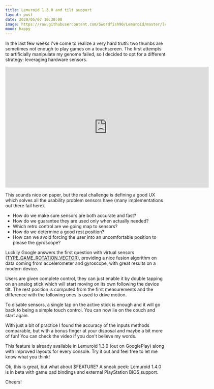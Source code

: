 ```yaml
---
title: Lemuroid 1.3.0 and tilt support
layout: post
date: 2020/05/07 10:30:00
image: https://raw.githubusercontent.com/Swordfish90/Lemuroid/master/lemuroid-app/icon/lemuroid_web.png
mood: happy
---
```


In the last few weeks I've come to realize a very hard truth: two thumbs are sometimes not enough to play games on a touchscreen.
The first attempts to artificially manipulate my genome failed, so I decided to opt for a different strategy: leveraging hardware sensors.

<iframe width="640" height="380" src="https://www.youtube.com/embed/LwZ029Zk9l8" frameborder="0" allowfullscreen></iframe>

This sounds nice on paper, but the real challenge is defining a good UX which solves all the usability problem sensors have (many implementations out there fail here).

* How do we make sure sensors are both accurate and fast?
* How do we guarantee they are used only when actually needed?
* Which retro control are we going map to sensors?
* How do we determine a good rest position?
* How can we avoid forcing the user into an uncomfortable position to please the gyroscope?

Luckily Google answers the first question with virtual sensors ([TYPE_GAME_ROTATION_VECTOR](https://developer.android.com/reference/android/hardware/Sensor#TYPE_GAME_ROTATION_VECTOR)), providing a nice fusion algorithm on data coming from accelerometer and gyroscope, with great results on a modern device.

Users are given complete control, they can just enable it by double tapping on an analog stick which will start moving on its own following the device tilt.
The rest position is computed from the first measurements and the difference with the following ones is used to drive motion.

To disable sensors, a single tap on the active stick is enough and it will go back to being a simple touch control. You can now lie on the couch and start again.

With just a bit of practice I found the accuracy of the inputs methods comparable, but with a bonus finger at your disposal and maybe a bit more of fun!
You can check the video if you don't believe my words.

This feature is already available in Lemuroid 1.3.0 (out on GooglePlay) along with improved layouts for every console. Try it out and feel free to let me know what you think!

Ok, this is great, but what about $FEATURE? A sneak peek: Lemuroid 1.4.0 is in beta with game pad bindings and external PlayStation BIOS support.

Cheers!
